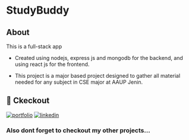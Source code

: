 # StudyBuddy


## About
 This is a full-stack app 

- Created using nodejs, express js and mongodb for the backend, and using react js for the frontend.

- This project is a major based project designed to gather all material needed for any subject in CSE major at AAUP Jenin.


## 🔗 Ckeckout

[![portfolio](https://img.shields.io/badge/my_portfolio-000?style=for-the-badge&logo=ko-fi&logoColor=white)](https://65354b0cd9bdce03198c9474--glittery-sable-f888ad.netlify.app/)
[![linkedin](https://img.shields.io/badge/linkedin-0A66C2?style=for-the-badge&logo=linkedin&logoColor=white)](https://www.linkedin.com/)



### Also dont forget to checkout my other projects...
